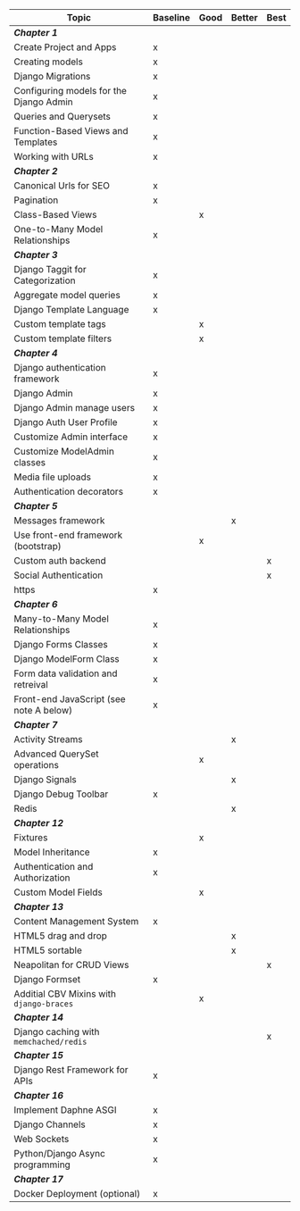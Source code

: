

Topic                                       | Baseline  | Good  | Better  | Best
---                                         | ---       | ---   | ---     | ---
***Chapter 1***                             |           |       |         |
Create Project and Apps                     | x         |       |         |
Creating models                             | x         |       |         |
Django Migrations                           | x         |       |         |
Configuring models for the Django Admin     | x         |       |         |
Queries and Querysets                       | x         |       |         |
Function-Based Views and Templates          | x         |       |         |
Working with URLs                           | x         |       |         |
***Chapter 2***                             |           |       |         |
Canonical Urls for SEO                      | x         |       |         |
Pagination                                  | x         |       |         |
Class-Based Views                           |           | x     |         |
One-to-Many Model Relationships             | x         |       |         |
***Chapter 3***                             |           |       |         | 
Django Taggit for Categorization            | x         |       |         |
Aggregate model queries                     | x         |       |         |
Django Template Language                    | x         |       |         |
Custom template tags                        |           | x     |         |
Custom template filters                     |           | x     |         |
***Chapter 4***                             |           |       |         |
Django authentication framework             | x         |       |         |
Django Admin                                | x         |       |         |
Django Admin manage users                   | x         |       |         | 
Django Auth User Profile                    | x         |       |         | 
Customize Admin interface                   | x         |       |         | 
Customize ModelAdmin classes                | x         |       |         |
Media file uploads                          | x         |       |         |
Authentication decorators                   | x         |       |         |
***Chapter 5***                             |           |       |         |
Messages framework                          |           |       | x       |
Use front-end framework (bootstrap)         |           | x     |         |
Custom auth backend                         |           |       |         | x
Social Authentication                       |           |       |         | x
https                                       | x         |       |         |
***Chapter 6***                             |           |       |         |
Many-to-Many Model Relationships            | x         |       |         |
Django Forms Classes                        | x         |       |         |
Django ModelForm Class                      | x         |       |         |
Form data validation and retreival          | x         |       |         |
Front-end JavaScript (see note A below)     | x         |       |         | 
***Chapter 7***                             |           |       |         |
Activity Streams                            |           |       | x       |
Advanced QuerySet operations                |           | x     |         |
Django Signals                              |           |       | x       |
Django Debug Toolbar                        | x         |       |         | 
Redis                                       |           |       | x       | 
***Chapter 12***                            |           |       |         |
Fixtures                                    |           | x     |         |
Model Inheritance                           | x         |       |         |
Authentication and Authorization            | x         |       |         |
Custom Model Fields                         |           | x     |         |
***Chapter 13***                            |           |       |         |
Content Management System                   | x         |       |         |
HTML5 drag and drop                         |           |       | x       |
HTML5 sortable                              |           |       | x       |
Neapolitan for CRUD Views                   |           |       |         | x
Django Formset                              | x         |       |         |
Additial CBV Mixins with `django-braces`    |           | x     |         |
***Chapter 14***                            |           |       |         |
Django caching with `memchached/redis`      |           |       |         | x
***Chapter 15***                            |           |       |         |
Django Rest Framework for APIs              | x         |       |         |
***Chapter 16***                            |           |       |         |
Implement Daphne ASGI                       | x         |       |         |
Django Channels                             | x         |       |         |
Web Sockets                                 | x         |       |         |
Python/Django Async programming             | x         |       |         |
***Chapter 17***                            |           |       |         |
Docker Deployment (optional)                | x         |       |         |
